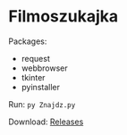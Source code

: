 # Filmoszukajka

Packages:
- request
- webbrowser
- tkinter
- pyinstaller

Run:
```py Znajdz.py```

Download:
[Releases](https://github.com/ctrl-team/filmoszukajka/releases/tag/1.0)
